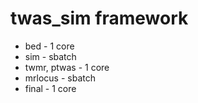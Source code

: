 # twas_sim framework

* bed - 1 core
* sim - sbatch
* twmr, ptwas - 1 core
* mrlocus - sbatch
* final - 1 core
